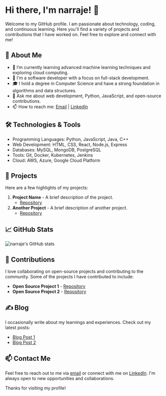 # Hi there, I'm narraje! 👋

Welcome to my GitHub profile. I am passionate about technology, coding, and continuous learning. Here you'll find a variety of projects and contributions that I have worked on. Feel free to explore and connect with me!

## 🚀 About Me

- 🌱 I’m currently learning advanced machine learning techniques and exploring cloud computing.
- 💼 I'm a software developer with a focus on full-stack development.
- 🎓 I hold a degree in Computer Science and have a strong foundation in algorithms and data structures.
- 💬 Ask me about web development, Python, JavaScript, and open-source contributions.
- 📫 How to reach me: [Email](mailto:narraje@example.com) | [LinkedIn](https://www.linkedin.com/in/narraje)

## 🛠️ Technologies & Tools

- Programming Languages: Python, JavaScript, Java, C++
- Web Development: HTML, CSS, React, Node.js, Express
- Databases: MySQL, MongoDB, PostgreSQL
- Tools: Git, Docker, Kubernetes, Jenkins
- Cloud: AWS, Azure, Google Cloud Platform

## 🌟 Projects

Here are a few highlights of my projects:

1. **Project Name** - A brief description of the project.
   - [Repository](https://github.com/narraje/project-name)
2. **Another Project** - A brief description of another project.
   - [Repository](https://github.com/narraje/another-project)

## 📈 GitHub Stats

![narraje's GitHub stats](https://github-readme-stats.vercel.app/api?username=narraje&show_icons=true&theme=radical)

## 🤝 Contributions

I love collaborating on open-source projects and contributing to the community. Some of the projects I have contributed to include:

- **Open Source Project 1** - [Repository](https://github.com/opensource/project1)
- **Open Source Project 2** - [Repository](https://github.com/opensource/project2)

## ✍️ Blog

I occasionally write about my learnings and experiences. Check out my latest posts:

- [Blog Post 1](https://blog.example.com/post1)
- [Blog Post 2](https://blog.example.com/post2)

## 📫 Contact Me

Feel free to reach out to me via [email](mailto:narraje@example.com) or connect with me on [LinkedIn](https://www.linkedin.com/in/narraje). I'm always open to new opportunities and collaborations.

Thanks for visiting my profile!
